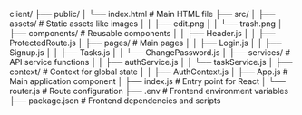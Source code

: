 client/
├── public/
│   └── index.html          # Main HTML file
├── src/
│   ├── assets/             # Static assets like images
│   │   ├── edit.png
│   │   └── trash.png
│   ├── components/         # Reusable components
│   │   ├── Header.js
│   │   ├── ProtectedRoute.js
│   ├── pages/              # Main pages
│   │   ├── Login.js
│   │   ├── Signup.js
│   │   ├── Tasks.js
│   │   └── ChangePassword.js
│   ├── services/           # API service functions
│   │   ├── authService.js
│   │   └── taskService.js
│   ├── context/            # Context for global state
│   │   ├── AuthContext.js
│   ├── App.js              # Main application component
│   ├── index.js            # Entry point for React
│   └── router.js           # Route configuration
├── .env                    # Frontend environment variables
├── package.json            # Frontend dependencies and scripts
